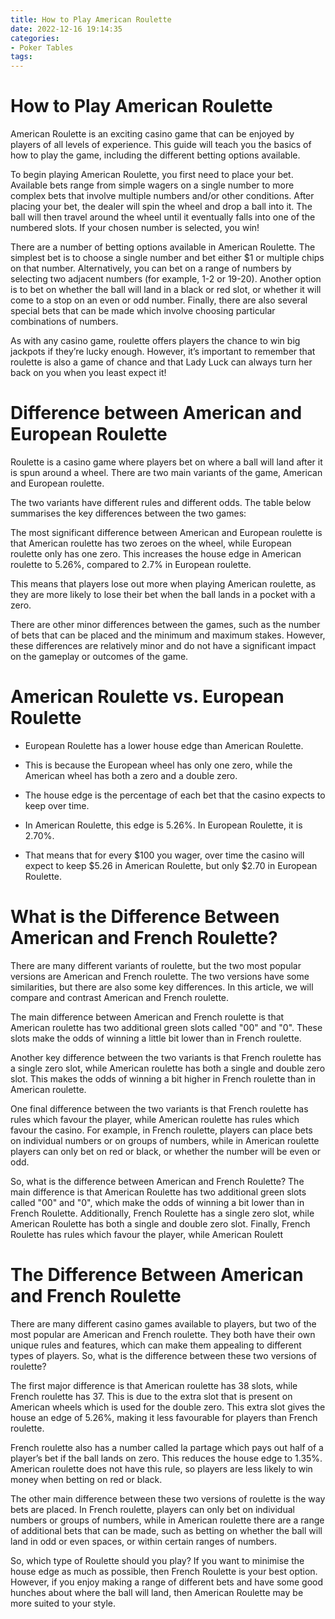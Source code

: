 ```yaml
---
title: How to Play American Roulette
date: 2022-12-16 19:14:35
categories:
- Poker Tables
tags:
---
```



#  How to Play American Roulette

American Roulette is an exciting casino game that can be enjoyed by players of all levels of experience. This guide will teach you the basics of how to play the game, including the different betting options available.

To begin playing American Roulette, you first need to place your bet. Available bets range from simple wagers on a single number to more complex bets that involve multiple numbers and/or other conditions. After placing your bet, the dealer will spin the wheel and drop a ball into it. The ball will then travel around the wheel until it eventually falls into one of the numbered slots. If your chosen number is selected, you win!

There are a number of betting options available in American Roulette. The simplest bet is to choose a single number and bet either $1 or multiple chips on that number. Alternatively, you can bet on a range of numbers by selecting two adjacent numbers (for example, 1-2 or 19-20). Another option is to bet on whether the ball will land in a black or red slot, or whether it will come to a stop on an even or odd number. Finally, there are also several special bets that can be made which involve choosing particular combinations of numbers.

As with any casino game, roulette offers players the chance to win big jackpots if they’re lucky enough. However, it’s important to remember that roulette is also a game of chance and that Lady Luck can always turn her back on you when you least expect it!

#  Difference between American and European Roulette

Roulette is a casino game where players bet on where a ball will land after it is spun around a wheel. There are two main variants of the game, American and European roulette.

The two variants have different rules and different odds. The table below summarises the key differences between the two games:

The most significant difference between American and European roulette is that American roulette has two zeroes on the wheel, while European roulette only has one zero. This increases the house edge in American roulette to 5.26%, compared to 2.7% in European roulette.

This means that players lose out more when playing American roulette, as they are more likely to lose their bet when the ball lands in a pocket with a zero.

There are other minor differences between the games, such as the number of bets that can be placed and the minimum and maximum stakes. However, these differences are relatively minor and do not have a significant impact on the gameplay or outcomes of the game.

#  American Roulette vs. European Roulette

- European Roulette has a lower house edge than American Roulette.

- This is because the European wheel has only one zero, while the American wheel has both a zero and a double zero.

- The house edge is the percentage of each bet that the casino expects to keep over time.

- In American Roulette, this edge is 5.26%. In European Roulette, it is 2.70%.

- That means that for every $100 you wager, over time the casino will expect to keep $5.26 in American Roulette, but only $2.70 in European Roulette.

#  What is the Difference Between American and French Roulette?

There are many different variants of roulette, but the two most popular versions are American and French roulette. The two versions have some similarities, but there are also some key differences. In this article, we will compare and contrast American and French roulette.

The main difference between American and French roulette is that American roulette has two additional green slots called "00" and "0". These slots make the odds of winning a little bit lower than in French roulette.

Another key difference between the two variants is that French roulette has a single zero slot, while American roulette has both a single and double zero slot. This makes the odds of winning a bit higher in French roulette than in American roulette.

One final difference between the two variants is that French roulette has rules which favour the player, while American roulette has rules which favour the casino. For example, in French roulette, players can place bets on individual numbers or on groups of numbers, while in American roulette players can only bet on red or black, or whether the number will be even or odd.

So, what is the difference between American and French Roulette? The main difference is that American Roulette has two additional green slots called "00" and "0", which make the odds of winning a bit lower than in French Roulette. Additionally, French Roulette has a single zero slot, while American Roulette has both a single and double zero slot. Finally, French Roulette has rules which favour the player, while American Roulett

#  The Difference Between American and French Roulette

There are many different casino games available to players, but two of the most popular are American and French roulette. They both have their own unique rules and features, which can make them appealing to different types of players. So, what is the difference between these two versions of roulette?

The first major difference is that American roulette has 38 slots, while French roulette has 37. This is due to the extra slot that is present on American wheels which is used for the double zero. This extra slot gives the house an edge of 5.26%, making it less favourable for players than French roulette.

French roulette also has a number called la partage which pays out half of a player’s bet if the ball lands on zero. This reduces the house edge to 1.35%. American roulette does not have this rule, so players are less likely to win money when betting on red or black.

The other main difference between these two versions of roulette is the way bets are placed. In French roulette, players can only bet on individual numbers or groups of numbers, while in American roulette there are a range of additional bets that can be made, such as betting on whether the ball will land in odd or even spaces, or within certain ranges of numbers.

So, which type of Roulette should you play? If you want to minimise the house edge as much as possible, then French Roulette is your best option. However, if you enjoy making a range of different bets and have some good hunches about where the ball will land, then American Roulette may be more suited to your style.